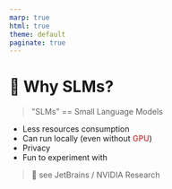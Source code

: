 ```yaml
---
marp: true
html: true
theme: default
paginate: true
---
```

<style>
.dodgerblue {
  color: dodgerblue;
}
.indianred {
  color: indianred;
}
</style>
# 🐣 Why SLMs? 
> "SLMs" == Small Language Models

- Less resources consumption
- Can run locally (even without <span class="indianred">**GPU**</span>)
- Privacy
- Fun to experiment with

> 📝 see JetBrains / NVIDIA Research

<!--
## Validate some assumptions about <span class="dodgerblue">very very small</span> LLMs

## Focal LLMs
> https://blog.jetbrains.com/ai/2025/07/small-models-big-impact-why-jetbrains-is-betting-on-focal-llms
- Under **`10 billion parameters`**
- Specialized (coding, medicine, law…)
- Optimized for cost and speed
- Focal models enable:
    - Lower expenses
    - Greater flexibility for enterprise integration and compliance
> JetBrains sees the future of AI in specialization and sustainability.
-->